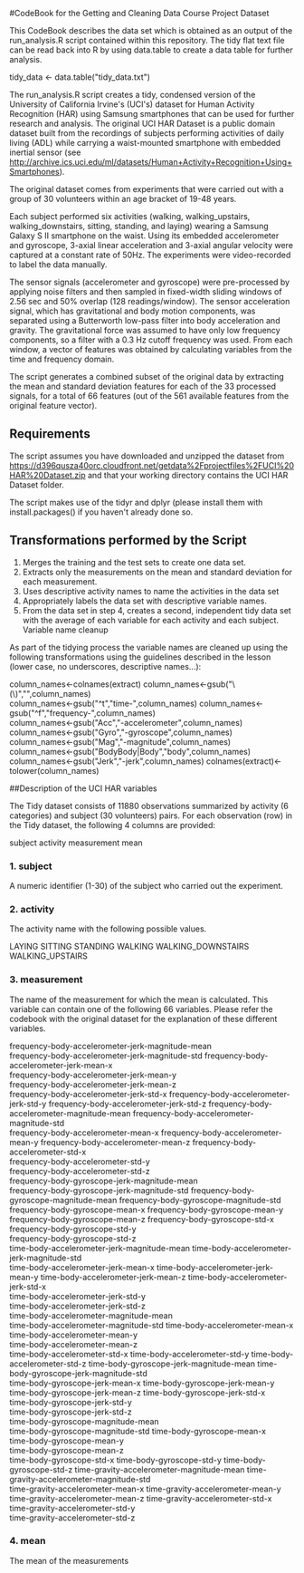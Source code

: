 #CodeBook for the Getting and Cleaning Data Course Project Dataset

This CodeBook describes the data set which is obtained as an output of the run_analysis.R script contained within this repository. 
The tidy flat text file can be read back into R by using data.table to create a data table for further analysis.

tidy_data <- data.table("tidy_data.txt")

The run_analysis.R script creates a tidy, condensed version of the University of California Irvine's (UCI's) dataset for Human Activity Recognition (HAR) using Samsung smartphones that can be used for further research and analysis. The original UCI HAR Dataset is a public domain dataset built from the recordings of subjects performing activities of daily living (ADL) while carrying a waist-mounted smartphone with embedded inertial sensor (see http://archive.ics.uci.edu/ml/datasets/Human+Activity+Recognition+Using+Smartphones).

The original dataset comes from experiments that were carried out with a group of 30 volunteers within an age bracket of 19-48 years. 

Each subject performed six activities (walking, walking_upstairs, walking_downstairs, sitting, standing, and laying) wearing a Samsung Galaxy S II smartphone on the waist. Using its embedded accelerometer and gyroscope, 3-axial linear acceleration and 3-axial angular velocity were captured at a constant rate of 50Hz. The experiments were video-recorded to label the data manually.

The sensor signals (accelerometer and gyroscope) were pre-processed by applying noise filters and then sampled in fixed-width sliding windows of 2.56 sec and 50% overlap (128 readings/window). The sensor acceleration signal, which has gravitational and body motion components, was separated using a Butterworth low-pass filter into body acceleration and gravity. The gravitational force was assumed to have only low frequency components, so a filter with a 0.3 Hz cutoff frequency was used. From each window, a vector of features was obtained by calculating variables from the time and frequency domain.

The script generates a combined subset of the original data by extracting the mean and standard deviation features for each of the 33 processed signals, for a total of 66 features (out of the 561 available features from the original feature vector). 

## Requirements
The script assumes you have downloaded and unzipped the dataset from https://d396qusza40orc.cloudfront.net/getdata%2Fprojectfiles%2FUCI%20HAR%20Dataset.zip
and that your working directory contains the UCI HAR Dataset folder.

The script makes use of the tidyr and dplyr (please install them with install.packages() if you haven't already done so. 

## Transformations performed by the Script 
1. Merges the training and the test sets to create one data set.
2. Extracts only the measurements on the mean and standard deviation for each measurement.
3. Uses descriptive activity names to name the activities in the data set
4. Appropriately labels the data set with descriptive variable names.
5. From the data set in step 4, creates a second, independent tidy data set with the average of each variable for each activity and each subject.
Variable name cleanup

As part of the tidying process the variable names are cleaned up using the following transformations using the guidelines described in the lesson (lower case, no underscores, descriptive names...):

column_names<-colnames(extract) 
column_names<-gsub("\\(\\)","",column_names)  
column_names<-gsub("^t","time-",column_names) 
column_names<-gsub("^f","frequency-",column_names)  
column_names<-gsub("Acc","-accelerometer",column_names) 
column_names<-gsub("Gyro","-gyroscope",column_names)  
column_names<-gsub("Mag","-magnitude",column_names) 
column_names<-gsub("BodyBody|Body","body",column_names) 
column_names<-gsub("Jerk","-jerk",column_names) 
colnames(extract)<-tolower(column_names)  

##Description of the UCI HAR variables

The Tidy dataset consists of 11880 observations summarized by activity (6 categories) and subject (30 volunteers) pairs. For each observation (row) in the Tidy dataset, the following 4 columns are provided:

subject
activity
measurement
mean

### 1. subject

A numeric identifier (1-30) of the subject who carried out the experiment.

### 2. activity

The activity name with the following possible values.

LAYING
SITTING
STANDING
WALKING
WALKING_DOWNSTAIRS
WALKING_UPSTAIRS

### 3. measurement

The name of the measurement for which the mean is calculated. This variable can contain one of the following 66 variables. Please refer the codebook with the original dataset for the explanation of these different variables.

frequency-body-accelerometer-jerk-magnitude-mean  
frequency-body-accelerometer-jerk-magnitude-std 
frequency-body-accelerometer-jerk-mean-x  
frequency-body-accelerometer-jerk-mean-y  
frequency-body-accelerometer-jerk-mean-z  
frequency-body-accelerometer-jerk-std-x 
frequency-body-accelerometer-jerk-std-y 
frequency-body-accelerometer-jerk-std-z 
frequency-body-accelerometer-magnitude-mean 
frequency-body-accelerometer-magnitude-std  
frequency-body-accelerometer-mean-x 
frequency-body-accelerometer-mean-y 
frequency-body-accelerometer-mean-z 
frequency-body-accelerometer-std-x  
frequency-body-accelerometer-std-y  
frequency-body-accelerometer-std-z  
frequency-body-gyroscope-jerk-magnitude-mean  
frequency-body-gyroscope-jerk-magnitude-std 
frequency-body-gyroscope-magnitude-mean 
frequency-body-gyroscope-magnitude-std  
frequency-body-gyroscope-mean-x 
frequency-body-gyroscope-mean-y 
frequency-body-gyroscope-mean-z 
frequency-body-gyroscope-std-x  
frequency-body-gyroscope-std-y  
frequency-body-gyroscope-std-z  
time-body-accelerometer-jerk-magnitude-mean 
time-body-accelerometer-jerk-magnitude-std  
time-body-accelerometer-jerk-mean-x 
time-body-accelerometer-jerk-mean-y 
time-body-accelerometer-jerk-mean-z 
time-body-accelerometer-jerk-std-x  
time-body-accelerometer-jerk-std-y  
time-body-accelerometer-jerk-std-z  
time-body-accelerometer-magnitude-mean  
time-body-accelerometer-magnitude-std 
time-body-accelerometer-mean-x  
time-body-accelerometer-mean-y  
time-body-accelerometer-mean-z  
time-body-accelerometer-std-x 
time-body-accelerometer-std-y 
time-body-accelerometer-std-z 
time-body-gyroscope-jerk-magnitude-mean 
time-body-gyroscope-jerk-magnitude-std  
time-body-gyroscope-jerk-mean-x 
time-body-gyroscope-jerk-mean-y 
time-body-gyroscope-jerk-mean-z 
time-body-gyroscope-jerk-std-x  
time-body-gyroscope-jerk-std-y  
time-body-gyroscope-jerk-std-z  
time-body-gyroscope-magnitude-mean  
time-body-gyroscope-magnitude-std 
time-body-gyroscope-mean-x  
time-body-gyroscope-mean-y  
time-body-gyroscope-mean-z  
time-body-gyroscope-std-x 
time-body-gyroscope-std-y 
time-body-gyroscope-std-z 
time-gravity-accelerometer-magnitude-mean 
time-gravity-accelerometer-magnitude-std  
time-gravity-accelerometer-mean-x 
time-gravity-accelerometer-mean-y 
time-gravity-accelerometer-mean-z 
time-gravity-accelerometer-std-x  
time-gravity-accelerometer-std-y  
time-gravity-accelerometer-std-z  
  
### 4. mean

The mean of the measurements

